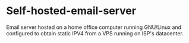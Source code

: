 # Self-hosted-email-server
Email server hosted on a home office computer running GNU/Linux and configured to obtain static IPV4 from a VPS running on ISP's datacenter.
  
